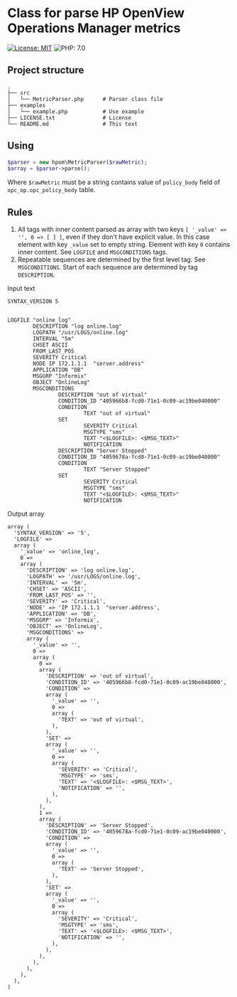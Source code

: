 # Class for parse HP OpenView Operations Manager metrics
[![License: MIT](https://img.shields.io/badge/License-MIT-yellow.svg)](https://opensource.org/licenses/MIT)
![PHP: 7.0](https://img.shields.io/badge/PHP-7.0-green.svg)

## Project structure
    .
    ├── src
    │   └── MetricParser.php      # Parser class file 
    ├── examples
    │   └── example.php           # Use example
    ├── LICENSE.txt               # License
    └── README.md                 # This text

## Using

```php
$parser = new hpom\MetricParser($rawMetric);
$array = $parser->parse();
```

Where ```$rawMetric``` must be a string contains value of ```policy_body``` field of ```opc_op.opc_policy_body``` table. 

## Rules
1) All tags with inner content parsed as array with two keys ```[ '_value' => '', 0 => [ ] ]```, even if they don't have explicit value. In this case element with key ```_value``` set to empty string. Element with key ```0``` contains inner content. See ```LOGFILE``` and ```MSGCONDITIONS``` tags.
2) Repeatable sequences are determined by the first level tag. See ```MSGCONDITIONS```. Start of each sequence are determined by tag  ```DESCRIPTION```.

Input text
```
SYNTAX_VERSION 5


LOGFILE "online_log"
        DESCRIPTION "log online.log"
        LOGPATH "/usr/LOGS/online.log"
        INTERVAL "5m"
        CHSET ASCII
        FROM_LAST_POS
        SEVERITY Critical
        NODE IP 172.1.1.1  "server.address"
        APPLICATION "DB"
        MSGGRP "Informix"
        OBJECT "OnlineLog"
        MSGCONDITIONS
                DESCRIPTION "out of virtual"
                CONDITION_ID "405966b8-fcd0-71e1-0c09-ac19be040000"
                CONDITION
                        TEXT "out of virtual"
                SET
                        SEVERITY Critical
                        MSGTYPE "sms"
                        TEXT "<$LOGFILE>: <$MSG_TEXT>"
                        NOTIFICATION
                DESCRIPTION "Server Stopped"
                CONDITION_ID "4059678a-fcd0-71e1-0c09-ac19be040000"
                CONDITION
                        TEXT "Server Stopped"
                SET
                        SEVERITY Critical
                        MSGTYPE "sms"
                        TEXT "<$LOGFILE>: <$MSG_TEXT>"
                        NOTIFICATION
```

Output array
```$xslt
array (
  'SYNTAX_VERSION' => '5',
  'LOGFILE' => 
  array (
    '_value' => 'online_log',
    0 => 
    array (
      'DESCRIPTION' => 'log online.log',
      'LOGPATH' => '/usr/LOGS/online.log',
      'INTERVAL' => '5m',
      'CHSET' => 'ASCII',
      'FROM_LAST_POS' => '',
      'SEVERITY' => 'Critical',
      'NODE' => 'IP 172.1.1.1  "server.address',
      'APPLICATION' => 'DB',
      'MSGGRP' => 'Informix',
      'OBJECT' => 'OnlineLog',
      'MSGCONDITIONS' => 
      array (
        '_value' => '',
        0 => 
        array (
          0 => 
          array (
            'DESCRIPTION' => 'out of virtual',
            'CONDITION_ID' => '405966b8-fcd0-71e1-0c09-ac19be040000',
            'CONDITION' => 
            array (
              '_value' => '',
              0 => 
              array (
                'TEXT' => 'out of virtual',
              ),
            ),
            'SET' => 
            array (
              '_value' => '',
              0 => 
              array (
                'SEVERITY' => 'Critical',
                'MSGTYPE' => 'sms',
                'TEXT' => '<$LOGFILE>: <$MSG_TEXT>',
                'NOTIFICATION' => '',
              ),
            ),
          ),
          1 => 
          array (
            'DESCRIPTION' => 'Server Stopped',
            'CONDITION_ID' => '4059678a-fcd0-71e1-0c09-ac19be040000',
            'CONDITION' => 
            array (
              '_value' => '',
              0 => 
              array (
                'TEXT' => 'Server Stopped',
              ),
            ),
            'SET' => 
            array (
              '_value' => '',
              0 => 
              array (
                'SEVERITY' => 'Critical',
                'MSGTYPE' => 'sms',
                'TEXT' => '<$LOGFILE>: <$MSG_TEXT>',
                'NOTIFICATION' => '',
              ),
            ),
          ),
        ),
      ),
    ),
  ),
)
```
